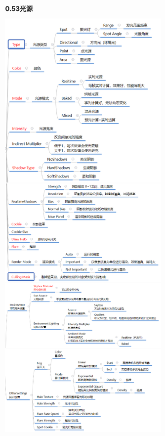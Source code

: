 ## 0.53光源

![](Pictures/光源参数说明1.png)![](Pictures/光源参数说明2.png)![](Pictures/光面板说明1.png)
![](Pictures/光面板说明2.png)